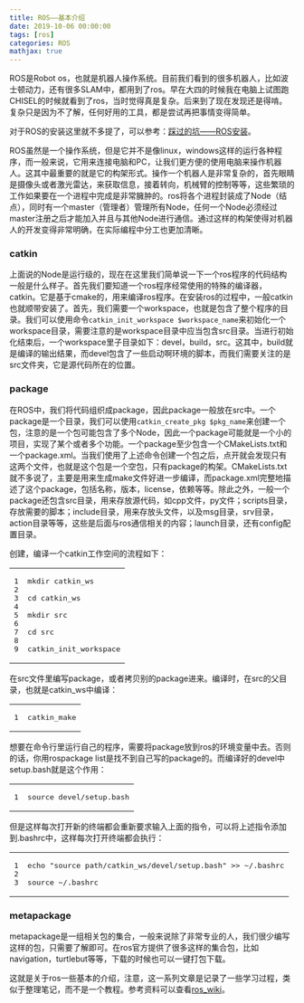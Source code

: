 ```yaml
---
title: ROS——基本介绍
date: 2019-10-06 00:00:00
tags: [ros]
categories: ROS
mathjax: true
---            
```


ROS是Robot os，也就是机器人操作系统。目前我们看到的很多机器人，比如波士顿动力，还有很多SLAM中，都用到了ros。早在大四的时候我在电脑上试图跑CHISEL的时候就看到了ros，当时觉得真是复杂。后来到了现在发现还是得啃。复杂只是因为不了解，任何好用的工具，都是尝试再把事情变得简单。


<!--more-->



对于ROS的安装这里就不多提了，可以参考：[踩过的坑——ROS安装](https://wlsdzyzl.top/2019/05/09/%E8%B8%A9%E8%BF%87%E7%9A%84%E5%9D%91%E2%80%94%E2%80%94ROS%E5%AE%89%E8%A3%85/)。

ROS虽然是一个操作系统，但是它并不是像linux，windows这样的运行各种程序，而一般来说，它用来连接电脑和PC，让我们更方便的使用电脑来操作机器人。这其中最重要的就是它的构架形式。操作一个机器人是非常复杂的，首先眼睛是摄像头或者激光雷达，来获取信息，接着转向，机械臂的控制等等，这些繁琐的工作如果要在一个进程中完成是非常臃肿的。ros将各个进程封装成了Node（结点），同时有一个master（管理者）管理所有Node，任何一个Node必须经过master注册之后才能加入并且与其他Node进行通信。通过这样的构架使得对机器人的开发变得非常明确，在实际编程中分工也更加清晰。

### [](about:blank#catkin "catkin")catkin

上面说的Node是运行级的，现在在这里我们简单说一下一个ros程序的代码结构一般是什么样子。首先我们要知道一个ros程序经常使用的特殊的编译器，catkin。它是基于cmake的，用来编译ros程序。在安装ros的过程中，一般catkin也就顺带安装了。首先，我们需要一个workspace，也就是包含了整个程序的目录。我们可以使用命令`catkin_init_workspace $workspace_name`来初始化一个workspace目录，需要注意的是workspace目录中应当包含src目录。当进行初始化结束后，一个workspace里子目录如下：devel，build，src。这其中，build就是编译的输出结果，而devel包含了一些启动啊环境的脚本，而我们需要关注的是src文件夹，它是源代码所在的位置。

### [](about:blank#package "package")package

在ROS中，我们将代码组织成package，因此package一般放在src中。一个package是一个目录，我们可以使用`catkin_create_pkg $pkg_name`来创建一个包，注意的是一个包可能包含了多个Node，因此一个package可能就是一个小的项目，实现了某个或者多个功能。一个package至少包含一个CMakeLists.txt和一个package.xml。当我们使用了上述命令创建一个包之后，点开就会发现只有这两个文件，也就是这个包是一个空包，只有package的构架。CMakeLists.txt就不多说了，主要是用来生成make文件好进一步编译，而package.xml完整地描述了这个package，包括名称，版本，license，依赖等等。除此之外，一般一个package还包含src目录，用来存放源代码，如cpp文件，py文件；scripts目录，存放需要的脚本；include目录，用来存放头文件，以及msg目录，srv目录，action目录等等，这些是后面与ros通信相关的内容；launch目录，还有config配置目录。

创建，编译一个catkin工作空间的流程如下：  

<table><tbody><tr><td class="gutter"><pre><span class="line">1</span><br><span class="line">2</span><br><span class="line">3</span><br><span class="line">4</span><br><span class="line">5</span><br><span class="line">6</span><br><span class="line">7</span><br><span class="line">8</span><br><span class="line">9</span><br></pre></td><td class="code"><pre><span class="line">mkdir catkin_ws</span><br><span class="line"></span><br><span class="line"><span class="built_in">cd</span> catkin_ws</span><br><span class="line"></span><br><span class="line">mkdir src</span><br><span class="line"></span><br><span class="line"><span class="built_in">cd</span> src </span><br><span class="line"></span><br><span class="line">catkin_init_workspace</span><br></pre></td></tr></tbody></table>

在src文件里编写package，或者拷贝别的package进来。编译时，在src的父目录，也就是catkin_ws中编译：  

<table><tbody><tr><td class="gutter"><pre><span class="line">1</span><br></pre></td><td class="code"><pre><span class="line">catkin_make</span><br></pre></td></tr></tbody></table>

想要在命令行里运行自己的程序，需要将package放到ros的环境变量中去。否则的话，你用rospackage list是找不到自己写的package的。而编译好的devel中setup.bash就是这个作用：  

<table><tbody><tr><td class="gutter"><pre><span class="line">1</span><br></pre></td><td class="code"><pre><span class="line"><span class="built_in">source</span> devel/setup.bash</span><br></pre></td></tr></tbody></table>

但是这样每次打开新的终端都会重新要求输入上面的指令，可以将上述指令添加到.bashrc中，这样每次打开终端都会执行：  

<table><tbody><tr><td class="gutter"><pre><span class="line">1</span><br><span class="line">2</span><br><span class="line">3</span><br></pre></td><td class="code"><pre><span class="line"><span class="built_in">echo</span> <span class="string">"source path/catkin_ws/devel/setup.bash"</span> &gt;&gt; ~/.bashrc</span><br><span class="line"></span><br><span class="line"><span class="built_in">source</span> ~/.bashrc</span><br></pre></td></tr></tbody></table>

### [](about:blank#metapackage "metapackage")metapackage

metapackage是一组相关包的集合，一般来说除了非常专业的人，我们很少编写这样的包，只需要了解即可。在ros官方提供了很多这样的集合包，比如navigation，turtlebut等等，下载的时候也可以一键打包下载。

这就是关于ros一些基本的介绍，注意，这一系列文章是记录了一些学习过程，类似于整理笔记，而不是一个教程。参考资料可以查看[ros_wiki](http://wiki.ros.org/action/fullsearch/ROS?action=fullsearch&context=180&value=linkto%3A%22cn%2FROS%22)。
